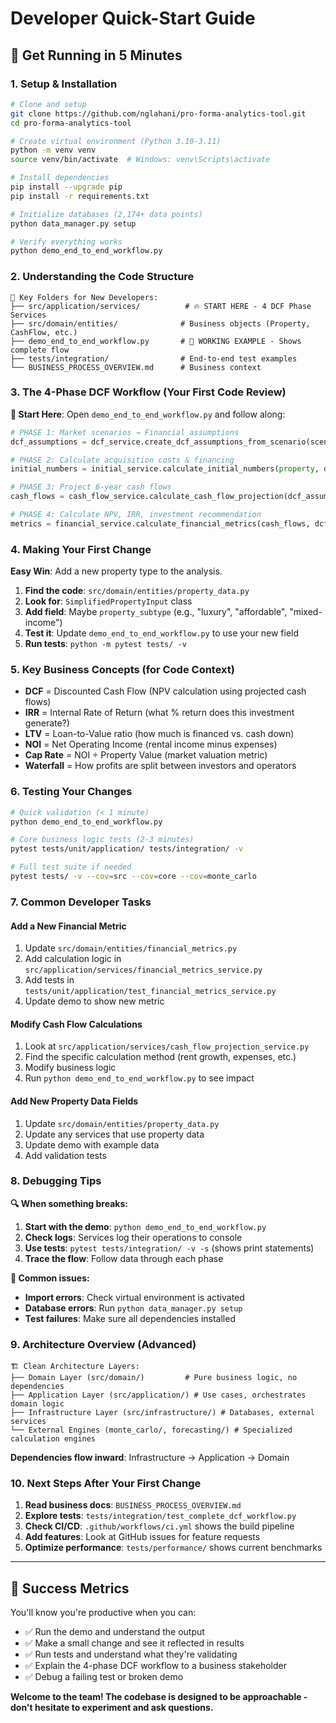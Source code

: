 # Developer Quick-Start Guide

## 🚀 Get Running in 5 Minutes

### 1. Setup & Installation
```bash
# Clone and setup
git clone https://github.com/nglahani/pro-forma-analytics-tool.git
cd pro-forma-analytics-tool

# Create virtual environment (Python 3.10-3.11)  
python -m venv venv
source venv/bin/activate  # Windows: venv\Scripts\activate

# Install dependencies
pip install --upgrade pip
pip install -r requirements.txt

# Initialize databases (2,174+ data points)
python data_manager.py setup

# Verify everything works
python demo_end_to_end_workflow.py
```

### 2. Understanding the Code Structure

```
📁 Key Folders for New Developers:
├── src/application/services/          # 🔥 START HERE - 4 DCF Phase Services
├── src/domain/entities/              # Business objects (Property, CashFlow, etc.)  
├── demo_end_to_end_workflow.py       # 👀 WORKING EXAMPLE - Shows complete flow
├── tests/integration/                # End-to-end test examples
└── BUSINESS_PROCESS_OVERVIEW.md      # Business context
```

### 3. The 4-Phase DCF Workflow (Your First Code Review)

**🎯 Start Here**: Open `demo_end_to_end_workflow.py` and follow along:

```python
# PHASE 1: Market scenarios → Financial assumptions
dcf_assumptions = dcf_service.create_dcf_assumptions_from_scenario(scenario, property)

# PHASE 2: Calculate acquisition costs & financing  
initial_numbers = initial_service.calculate_initial_numbers(property, dcf_assumptions)

# PHASE 3: Project 6-year cash flows
cash_flows = cash_flow_service.calculate_cash_flow_projection(dcf_assumptions, initial_numbers)

# PHASE 4: Calculate NPV, IRR, investment recommendation
metrics = financial_service.calculate_financial_metrics(cash_flows, dcf_assumptions, initial_numbers)
```

### 4. Making Your First Change

**Easy Win**: Add a new property type to the analysis.

1. **Find the code**: `src/domain/entities/property_data.py`  
2. **Look for**: `SimplifiedPropertyInput` class
3. **Add field**: Maybe `property_subtype` (e.g., "luxury", "affordable", "mixed-income")
4. **Test it**: Update `demo_end_to_end_workflow.py` to use your new field
5. **Run tests**: `python -m pytest tests/ -v`

### 5. Key Business Concepts (for Code Context)

- **DCF** = Discounted Cash Flow (NPV calculation using projected cash flows)
- **IRR** = Internal Rate of Return (what % return does this investment generate?)  
- **LTV** = Loan-to-Value ratio (how much is financed vs. cash down)
- **NOI** = Net Operating Income (rental income minus expenses)
- **Cap Rate** = NOI ÷ Property Value (market valuation metric)
- **Waterfall** = How profits are split between investors and operators

### 6. Testing Your Changes

```bash
# Quick validation (< 1 minute)
python demo_end_to_end_workflow.py

# Core business logic tests (2-3 minutes)  
pytest tests/unit/application/ tests/integration/ -v

# Full test suite if needed
pytest tests/ -v --cov=src --cov=core --cov=monte_carlo
```

### 7. Common Developer Tasks

#### **Add a New Financial Metric**
1. Update `src/domain/entities/financial_metrics.py`
2. Add calculation logic in `src/application/services/financial_metrics_service.py` 
3. Add tests in `tests/unit/application/test_financial_metrics_service.py`
4. Update demo to show new metric

#### **Modify Cash Flow Calculations**
1. Look at `src/application/services/cash_flow_projection_service.py`
2. Find the specific calculation method (rent growth, expenses, etc.)
3. Modify business logic 
4. Run `python demo_end_to_end_workflow.py` to see impact

#### **Add New Property Data Fields**
1. Update `src/domain/entities/property_data.py`
2. Update any services that use property data
3. Update demo with example data
4. Add validation tests

### 8. Debugging Tips

**🔍 When something breaks:**

1. **Start with the demo**: `python demo_end_to_end_workflow.py`
2. **Check logs**: Services log their operations to console
3. **Use tests**: `pytest tests/integration/ -v -s` (shows print statements)
4. **Trace the flow**: Follow data through each phase

**🐛 Common issues:**
- **Import errors**: Check virtual environment is activated
- **Database errors**: Run `python data_manager.py setup` 
- **Test failures**: Make sure all dependencies installed

### 9. Architecture Overview (Advanced)

```
🏗️ Clean Architecture Layers:
├── Domain Layer (src/domain/)         # Pure business logic, no dependencies
├── Application Layer (src/application/) # Use cases, orchestrates domain logic  
├── Infrastructure Layer (src/infrastructure/) # Databases, external services
└── External Engines (monte_carlo/, forecasting/) # Specialized calculation engines
```

**Dependencies flow inward**: Infrastructure → Application → Domain

### 10. Next Steps After Your First Change

1. **Read business docs**: `BUSINESS_PROCESS_OVERVIEW.md`
2. **Explore tests**: `tests/integration/test_complete_dcf_workflow.py` 
3. **Check CI/CD**: `.github/workflows/ci.yml` shows the build pipeline
4. **Add features**: Look at GitHub issues for feature requests
5. **Optimize performance**: `tests/performance/` shows current benchmarks

---

## 🎯 Success Metrics

You'll know you're productive when you can:
- ✅ Run the demo and understand the output  
- ✅ Make a small change and see it reflected in results
- ✅ Run tests and understand what they're validating
- ✅ Explain the 4-phase DCF workflow to a business stakeholder
- ✅ Debug a failing test or broken demo

**Welcome to the team! The codebase is designed to be approachable - don't hesitate to experiment and ask questions.**